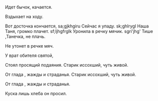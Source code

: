 Идет бычок, качается.

Вздыхает на ходу.

Вот досточка кончается,
sa;gjkhgiru
Сейчас я упаду.
sk;ghlrygl
Наша Таня, громко плачет.
sf;ljhgfrglk
Уронила в речку мячик. 
sgri'jhg'
Тише ,Танечка, не плачь.

Не утонет в речке мяч.

У врат обителя святой,

Стоял просящий подаяния.
Старик иссохший, чуть живой.

От глада , жажды и страданья.
Старик иссохший, чуть живой.

От глада , жажды и страданья.

Куска лишь хлеба он просил.
